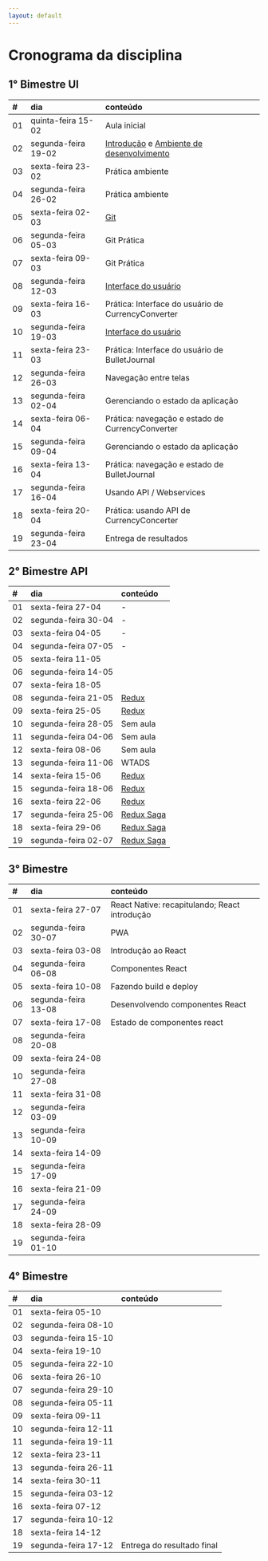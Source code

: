 ```yaml
---
layout: default
---
```


# [](#header-1) Cronograma da disciplina

## [](#header-2) 1° Bimestre UI

| \# | dia | conteúdo |
| :--- | :--- | :--- |
| 01 | quinta-feira 15-02  | Aula inicial |
| 02 | segunda-feira 19-02 | [Introdução](reactnative/intro) e [Ambiente de desenvolvimento](reactnative/environment) |
| 03 | sexta-feira 23-02   | Prática ambiente |
| 04 | segunda-feira 26-02 | Prática ambiente |
| 05 | sexta-feira 02-03   | [Git](git/index) |
| 06 | segunda-feira 05-03 | Git Prática |
| 07 | sexta-feira 09-03   | Git Prática |
| 08 | segunda-feira 12-03 | [Interface do usuário](reactnative/ui) |
| 09 | sexta-feira 16-03   | Prática: Interface do usuário de CurrencyConverter |
| 10 | segunda-feira 19-03 | [Interface do usuário](reactnative/ui) |
| 11 | sexta-feira 23-03   | Prática: Interface do usuário de BulletJournal |
| 12 | segunda-feira 26-03 | Navegação entre telas |
| 13 | segunda-feira 02-04 | Gerenciando o estado da aplicação |
| 14 | sexta-feira 06-04   | Prática: navegação e estado de CurrencyConverter |
| 15 | segunda-feira 09-04 | Gerenciando o estado da aplicação |
| 16 | sexta-feira 13-04   | Prática: navegação e estado de BulletJournal |
| 17 | segunda-feira 16-04 | Usando API / Webservices |
| 18 | sexta-feira 20-04   | Prática: usando API de CurrencyConcerter |
| 19 | segunda-feira 23-04 | Entrega de resultados |


## [](#header-2) 2° Bimestre API

| \# | dia | conteúdo |
| :--- | :--- | :--- |
| 01 | sexta-feira 27-04   | - |
| 02 | segunda-feira 30-04 | - |
| 03 | sexta-feira 04-05   | - |
| 04 | segunda-feira 07-05 | - |
| 05 | sexta-feira 11-05   |  |
| 06 | segunda-feira 14-05 |  |
| 07 | sexta-feira 18-05   |  |
| 08 | segunda-feira 21-05 | [Redux](reactnative/redux) |
| 09 | sexta-feira 25-05   | [Redux](reactnative/redux) |
| 10 | segunda-feira 28-05 | Sem aula |
| 11 | segunda-feira 04-06 | Sem aula |
| 12 | sexta-feira 08-06   | Sem aula |
| 13 | segunda-feira 11-06 | WTADS |
| 14 | sexta-feira 15-06   | [Redux](reactnative/redux) |
| 15 | segunda-feira 18-06 | [Redux](reactnative/redux) |
| 16 | sexta-feira 22-06   | [Redux](reactnative/redux) |
| 17 | segunda-feira 25-06 | [Redux Saga](reactnative/redux-saga) |
| 18 | sexta-feira 29-06   | [Redux Saga](reactnative/redux-saga) |
| 19 | segunda-feira 02-07 | [Redux Saga](reactnative/redux-saga) |


## [](#header-2) 3° Bimestre

| \# | dia | conteúdo |
| :--- | :--- | :--- |
| 01 | sexta-feira   27-07 | React Native: recapitulando; React introdução |
| 02 | segunda-feira 30-07 | PWA |
| 03 | sexta-feira   03-08 | Introdução ao React |
| 04 | segunda-feira 06-08 | Componentes React |
| 05 | sexta-feira   10-08 | Fazendo build e deploy |
| 06 | segunda-feira 13-08 | Desenvolvendo componentes React |
| 07 | sexta-feira   17-08 | Estado de componentes react |
| 08 | segunda-feira 20-08 |  |
| 09 | sexta-feira   24-08 |  |
| 10 | segunda-feira 27-08 |  |
| 11 | sexta-feira   31-08 |  |
| 12 | segunda-feira 03-09 |  |
| 13 | segunda-feira 10-09 |  |
| 14 | sexta-feira   14-09 |  |
| 15 | segunda-feira 17-09 |  |
| 16 | sexta-feira   21-09 |  |
| 17 | segunda-feira 24-09 |  |
| 18 | sexta-feira   28-09 |  |
| 19 | segunda-feira 01-10 |  |


## [](#header-2) 4° Bimestre

| \# | dia | conteúdo |
| :--- | :--- | :--- |
| 01 | sexta-feira   05-10 |  |
| 02 | segunda-feira 08-10 |  |
| 03 | segunda-feira 15-10 |  |
| 04 | sexta-feira   19-10 |  |
| 05 | segunda-feira 22-10 |  |
| 06 | sexta-feira   26-10 |  |
| 07 | segunda-feira 29-10 |  |
| 08 | segunda-feira 05-11 |  |
| 09 | sexta-feira   09-11 |  |
| 10 | segunda-feira 12-11 |  |
| 11 | segunda-feira 19-11 |  |
| 12 | sexta-feira   23-11 |  |
| 13 | segunda-feira 26-11 |  |
| 14 | sexta-feira   30-11 |  |
| 15 | segunda-feira 03-12 |  |
| 16 | sexta-feira   07-12 |  |
| 17 | segunda-feira 10-12 |  |
| 18 | sexta-feira   14-12 |  |
| 19 | segunda-feira 17-12 | Entrega do resultado final |